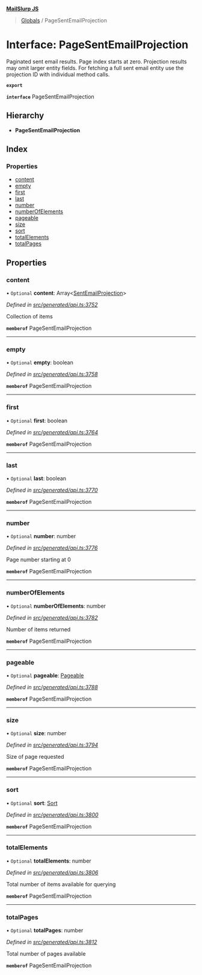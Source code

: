 **[MailSlurp JS](../README.md)**

> [Globals](../README.md) / PageSentEmailProjection

# Interface: PageSentEmailProjection

Paginated sent email results. Page index starts at zero. Projection results may omit larger entity fields. For fetching a full sent email entity use the projection ID with individual method calls.

**`export`** 

**`interface`** PageSentEmailProjection

## Hierarchy

* **PageSentEmailProjection**

## Index

### Properties

* [content](pagesentemailprojection.md#content)
* [empty](pagesentemailprojection.md#empty)
* [first](pagesentemailprojection.md#first)
* [last](pagesentemailprojection.md#last)
* [number](pagesentemailprojection.md#number)
* [numberOfElements](pagesentemailprojection.md#numberofelements)
* [pageable](pagesentemailprojection.md#pageable)
* [size](pagesentemailprojection.md#size)
* [sort](pagesentemailprojection.md#sort)
* [totalElements](pagesentemailprojection.md#totalelements)
* [totalPages](pagesentemailprojection.md#totalpages)

## Properties

### content

• `Optional` **content**: Array\<[SentEmailProjection](sentemailprojection.md)>

*Defined in [src/generated/api.ts:3752](https://github.com/mailslurp/mailslurp-client/blob/05090ce/src/generated/api.ts#L3752)*

Collection of items

**`memberof`** PageSentEmailProjection

___

### empty

• `Optional` **empty**: boolean

*Defined in [src/generated/api.ts:3758](https://github.com/mailslurp/mailslurp-client/blob/05090ce/src/generated/api.ts#L3758)*

**`memberof`** PageSentEmailProjection

___

### first

• `Optional` **first**: boolean

*Defined in [src/generated/api.ts:3764](https://github.com/mailslurp/mailslurp-client/blob/05090ce/src/generated/api.ts#L3764)*

**`memberof`** PageSentEmailProjection

___

### last

• `Optional` **last**: boolean

*Defined in [src/generated/api.ts:3770](https://github.com/mailslurp/mailslurp-client/blob/05090ce/src/generated/api.ts#L3770)*

**`memberof`** PageSentEmailProjection

___

### number

• `Optional` **number**: number

*Defined in [src/generated/api.ts:3776](https://github.com/mailslurp/mailslurp-client/blob/05090ce/src/generated/api.ts#L3776)*

Page number starting at 0

**`memberof`** PageSentEmailProjection

___

### numberOfElements

• `Optional` **numberOfElements**: number

*Defined in [src/generated/api.ts:3782](https://github.com/mailslurp/mailslurp-client/blob/05090ce/src/generated/api.ts#L3782)*

Number of items returned

**`memberof`** PageSentEmailProjection

___

### pageable

• `Optional` **pageable**: [Pageable](pageable.md)

*Defined in [src/generated/api.ts:3788](https://github.com/mailslurp/mailslurp-client/blob/05090ce/src/generated/api.ts#L3788)*

**`memberof`** PageSentEmailProjection

___

### size

• `Optional` **size**: number

*Defined in [src/generated/api.ts:3794](https://github.com/mailslurp/mailslurp-client/blob/05090ce/src/generated/api.ts#L3794)*

Size of page requested

**`memberof`** PageSentEmailProjection

___

### sort

• `Optional` **sort**: [Sort](sort.md)

*Defined in [src/generated/api.ts:3800](https://github.com/mailslurp/mailslurp-client/blob/05090ce/src/generated/api.ts#L3800)*

**`memberof`** PageSentEmailProjection

___

### totalElements

• `Optional` **totalElements**: number

*Defined in [src/generated/api.ts:3806](https://github.com/mailslurp/mailslurp-client/blob/05090ce/src/generated/api.ts#L3806)*

Total number of items available for querying

**`memberof`** PageSentEmailProjection

___

### totalPages

• `Optional` **totalPages**: number

*Defined in [src/generated/api.ts:3812](https://github.com/mailslurp/mailslurp-client/blob/05090ce/src/generated/api.ts#L3812)*

Total number of pages available

**`memberof`** PageSentEmailProjection
